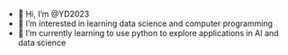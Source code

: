 - 👋 Hi, I’m @YD2023
- 👀 I’m interested in learning data science and computer programming
- 🌱 I’m currently learning to use python to explore applications in AI and data science


<!---
YD2023/YD2023 is a ✨ special ✨ repository because its `README.md` (this file) appears on your GitHub profile.
You can click the Preview link to take a look at your changes.
--->
